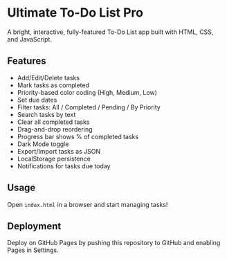 # Ultimate To-Do List Pro

A bright, interactive, fully-featured To-Do List app built with HTML, CSS, and JavaScript.

## Features

- Add/Edit/Delete tasks
- Mark tasks as completed
- Priority-based color coding (High, Medium, Low)
- Set due dates
- Filter tasks: All / Completed / Pending / By Priority
- Search tasks by text
- Clear all completed tasks
- Drag-and-drop reordering
- Progress bar shows % of completed tasks
- Dark Mode toggle
- Export/Import tasks as JSON
- LocalStorage persistence
- Notifications for tasks due today

## Usage

Open `index.html` in a browser and start managing tasks!

## Deployment

Deploy on GitHub Pages by pushing this repository to GitHub and enabling Pages in Settings.

